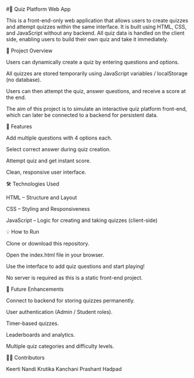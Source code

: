 #📝 Quiz Platform Web App

This is a front-end-only web application that allows users to create quizzes and attempt quizzes within the same interface. It is built using HTML, CSS, and JavaScript without any backend. All quiz data is handled on the client side, enabling users to build their own quiz and take it immediately.

📌 Project Overview

Users can dynamically create a quiz by entering questions and options.

All quizzes are stored temporarily using JavaScript variables / localStorage (no database).

Users can then attempt the quiz, answer questions, and receive a score at the end.

The aim of this project is to simulate an interactive quiz platform front-end, which can later be connected to a backend for persistent data.

🎯 Features

Add multiple questions with 4 options each.

Select correct answer during quiz creation.

Attempt quiz and get instant score.

Clean, responsive user interface.

🛠️ Technologies Used

HTML – Structure and Layout

CSS – Styling and Responsiveness

JavaScript – Logic for creating and taking quizzes (client-side)

💡 How to Run

Clone or download this repository.

Open the index.html file in your browser.

Use the interface to add quiz questions and start playing!

No server is required as this is a static front-end project.

🚀 Future Enhancements

Connect to backend for storing quizzes permanently.

User authentication (Admin / Student roles).

Timer-based quizzes.

Leaderboards and analytics.

Multiple quiz categories and difficulty levels.

🧑‍💻 Contributors

Keerti Nandi
Krutika Kanchani
Prashant Hadpad
